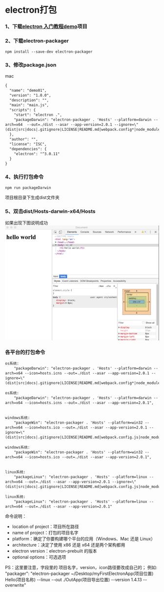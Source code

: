 # electron打包
### 1、下载[electron 入门教程demo](https://github.com/13653389794/plain/tree/master/electron/demo/demo01)项目  
### 2、下载electron-packager
```
npm install --save-dev electron-packager
```
### 3、修改package.json
mac
```
{
  "name": "demo01",
  "version": "1.0.0",
  "description": "",
  "main": "main.js",
  "scripts": {
    "start": "electron .",
    "packageDarwin": "electron-packager . 'Hosts' --platform=darwin --arch=x64  --out=./dist --asar --app-version=2.0.1 --ignore=\"(dist|src|docs|.gitignore|LICENSE|README.md|webpack.config*|node_modules)\""
  },
  "author": "",
  "license": "ISC",
  "dependencies": {
    "electron": "^3.0.11"
  }
}
```
### 4、执行打包命令
```
npm run packageDarwin
```
项目根目录下生成dist文件夹
### 5、双击dist/Hosts-darwin-x64/Hosts
如果出现下图说明成功
<img src="./img/01.png"/>



### 各平台的打包命令
```
os系统: 
    "packageDarwin": "electron-packager . 'Hosts' --platform=darwin --arch=x64 --icon=hosts.icns --out=./dist --asar --app-version=2.0.1 --ignore=\"(dist|src|docs|.gitignore|LICENSE|README.md|webpack.config*|node_modules)\"",

os系统: 
    "packageDarwin": "electron-packager . 'Hosts' --platform=darwin --arch=x64 --icon=hosts.icns --out=./dist --asar --app-version=2.0.1",


windows系统:  
    "packageWin": "electron-packager . 'Hosts' --platform=win32 --arch=x64 --icon=hosts.ico --out=./dist --asar --app-version=2.0.1 --ignore=\"(dist|src|docs|.gitignore|LICENSE|README.md|webpack.config.js|node_modules)\"",

windows系统:  
    "packageWin": "electron-packager . 'Hosts' --platform=win32 --arch=x64 --icon=hosts.ico --out=./dist --asar --app-version=2.0.1",


linux系统:  
    "packageLinux": "electron-packager . 'Hosts' --platform=linux --arch=x64 --out=./dist --asar --app-version=2.0.1 --ignore=\"(dist|src|docs|.gitignore|LICENSE|README.md|webpack.config.js|node_modules)\""

linux系统:  
    "packageLinux": "electron-packager . 'Hosts' --platform=linux --arch=x64 --out=./dist --asar --app-version=2.0.1"
```



命令说明： 
* location of project：项目所在路径 
* name of project：打包的项目名字 
* platform：确定了你要构建哪个平台的应用（Windows、Mac 还是 Linux） 
* architecture：决定了使用 x86 还是 x64 还是两个架构都用 
* electron version：electron-prebuilt 的版本 
* optional options：可选选项

PS：这里要注意，字段里的 项目名字，version，icon路径要改成自己的； 例如:
"packager": "electron-packager ~/Desktop/myFirstElectronApp(项目位置) Hello(项目名称) --linux --out ./OutApp(项目导出位置) --version 1.4.13 --overwrite"